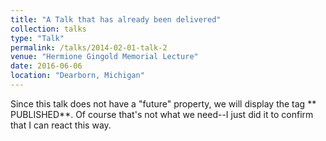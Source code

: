 ```yaml
---
title: "A Talk that has already been delivered"
collection: talks
type: "Talk"
permalink: /talks/2014-02-01-talk-2
venue: "Hermione Gingold Memorial Lecture"
date: 2016-06-06
location: "Dearborn, Michigan"
---
```

<div class="amtText">
Since this talk does not have a "future" property, we will display the tag ** PUBLISHED**. Of course that's not what we need--I just did it to confirm that I can react this way.
</div>
